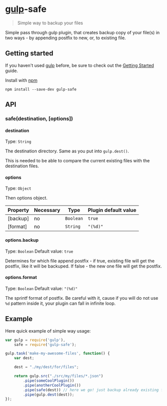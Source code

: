 # [gulp](http://gulpjs.com)-safe

> Simple way to backup your files

Simple pass through gulp plugin, that creates backup copy of your file(s) in two ways - by appending postfix to new, or, to existing file.

## Getting started

If you haven't used [gulp](http://gulpjs.com) before, be sure to check out the [Getting Started](https://github.com/gulpjs/gulp/blob/master/docs/getting-started.md) guide.

Install with [npm](https://npmjs.org/package/gulp-safe)

```
npm install --save-dev gulp-safe
```

## API

### safe(destination, [options])

#### destination

Type: `String`

The destination directory. Same as you put into `gulp.dest()`.

This is needed to be able to compare the current existing files with the destination files.

#### options

Type: `Object`

Then options object.

Property     | Necessary | Type     | Plugin default value
-------------|-----------|----------|---------------------
[backup]     | no        | `Boolean`| `true`
[format]     | no        | `String` | `"(%d)"`

#### options.backup
Type: `Boolean`
Default value: `true`

Determines for which file append postfix - if true, existing file will get the postfix, like it will be backuped. If false - the new one file will get the postfix.

#### options.format
Type: `Boolean`
Default value: `"(%d)"`

The sprintf format of postfix. Be careful with it, cause if you will do not use `%d` pattern inside it, your plugin can fall in infinite loop.

## Example

Here quick example of simple way usage:

```javascript
var gulp = require('gulp'),
	safe = require('gulp-safe');

gulp.task('make-my-awesome-files', function() {
	var dest;

	dest = "./my/dest/for/files";

	return gulp.src("./src/my/files/*.json")
		.pipe(someCoolPlugin())
		.pipe(anotherCoolPlugin())
		.pipe(safe(dest)) // here we go! just backup already existing files before they overwritten
		.pipe(gulp.dest(dest));
});
```